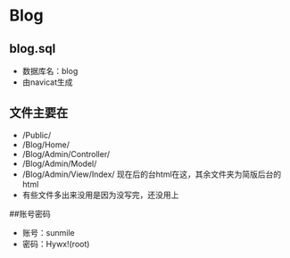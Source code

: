 # Blog
## blog.sql
- 数据库名：blog
- 由navicat生成

## 文件主要在
- /Public/ 
- /Blog/Home/
- /Blog/Admin/Controller/
- /Blog/Admin/Model/
- /Blog/Admin/View/Index/ 现在后的台html在这，其余文件夹为简版后台的html
- 有些文件多出来没用是因为没写完，还没用上

##账号密码
- 账号：sunmile
- 密码：Hywx!(root)